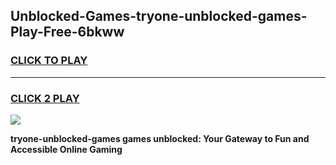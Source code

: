 
## Unblocked-Games-tryone-unblocked-games-Play-Free-6bkww
<h3>
<a href="https://premium76.site?title=tryone-unblocked-games&ref=10A">CLICK TO PLAY</a></h3>
<hr>

<h3>
<a href="https://premium76.site?title=tryone-unblocked-games&ref=10A">CLICK 2 PLAY</a>
  
</h3>

<a href="https://premium76.site?title=tryone-unblocked-games&ref=10A"><img src="https://clearcache.store/games.png"></a>


**tryone-unblocked-games games unblocked: Your Gateway to Fun and Accessible Online Gaming**
